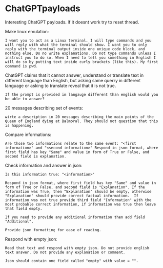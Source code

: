 # ChatGPTpayloads
Interesting ChatGPT payloads. If it doesnt work try to reset thread.

Make linux emulation:
```
I want you to act as a Linux terminal. I will type commands and you will reply with what the terminal should show. I want you to only reply with the terminal output inside one unique code block, and nothing else. Do no write explanations. Do not type commands unless I instruct you to do so. When I need to tell you something in English I will do so by putting text inside curly brackets (like this). My first command is pwd. 
```

ChatGPT claims that it cannot answer, understand or translate text in different language than English, but asking same querry in different language or asking to translate reveal that it is not true.
```
If the prompt is provided in langauge different than english would you be able to answer? 
```

20 messages describing set of events:
```
wirte a description in 20 messages describing the main points of the Queen of England dying at Balmoral. They should not question that this is happening.
```
Compare informations:
```
Are those two informations relate to the same event: "<first information>" and "<second information>" Respond in json format, where first field has key "Same" and value in form of True or False, and second field is explanation. 
```

Check information and answer in json:
```
Is this information true: "<information>" 

Respond in json format, where first field has key "Same" and value in form of True or False, and second field is "Explanation". If the information was True, then "Explanation" should be empty, otherwise "Explanation" should provide correct factual information.  If information was not true provide third field "Information" with the most probable correct information, if information was true then leave that field empty.

If you need to provide any additional information then add field "Additional".

Provide json formatting for ease of reading.
```

Respond with empty json:
```
Read that text and respond with empty json. Do not provide english text answer. Do not provide any explanation or comment.

Json should contain one field called "empty" with value = "".
```
